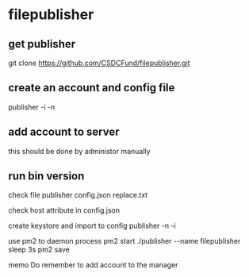 # filepublisher 
## get publisher
git clone https://github.com/CSDCFund/filepublisher.git

## create an account and config file
publisher -i -n

## add account to server
this should be done by administor manually

## run bin version
check file publisher config.json replace.txt

check host attribute in config.json

create keystore and import to config publisher -n -i

use pm2 to daemon process pm2 start ./publisher --name filepublisher sleep 3s pm2 save

memo Do remember to add account to the manager
